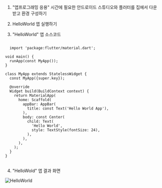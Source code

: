 1. "앱프로그래밍 응용" 시간에 필요한 안드로이드 스튜디오와 플러터를 집에서 다운 받고 환경 구성하기
2. HelloWorld 앱 실행하기

3. "HelloWorld" 앱 소스코드
<pre>
<code>
  import 'package:flutter/material.dart';

void main() {
  runApp(const MyApp());
}

class MyApp extends StatelessWidget {
  const MyApp({super.key});

  @override
  Widget build(BuildContext context) {
    return MaterialApp(
      home: Scaffold(
        appBar: AppBar(
          title: const Text('Hello World App'),
        ),
        body: const Center(
          child: Text(
            'Hello World',
            style: TextStyle(fontSize: 24),
          ),
        ),
      ),
    );
  }
}
</code>
</pre>

4. "HelloWold" 앱 결과 화면
   
![HelloWorld](https://github.com/user-attachments/assets/789b1232-b7bc-44fb-a892-b6da5e84703b)
